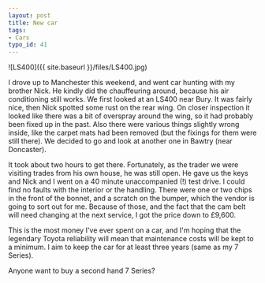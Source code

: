 ```yaml
---
layout: post
title: New car
tags:
- Cars
typo_id: 41
---
```


![LS400]({{ site.baseurl }}/files/LS400.jpg)

I drove up to Manchester this weekend, and went car hunting with my brother Nick.  He kindly did the chauffeuring around, because his air conditioning still works.  We first looked at an LS400 near Bury.  It was fairly nice, then Nick spotted some rust on the rear wing.  On closer inspection it looked like there was a bit of overspray around the wing, so it had probably been fixed up in the past.  Also there were various things slightly wrong inside, like the carpet mats had been removed (but the fixings for them were still there).  We decided to go and look at another one in Bawtry (near Doncaster).

It took about two hours to get there.  Fortunately, as the trader we were
visiting trades from his own house, he was still open.  He gave us the keys
and Nick and I went on a 40 minute unaccompanied (!) test drive.  I could find
no faults with the interior or the handling.  There were one or two chips in
the front of the bonnet, and a scratch on the bumper, which the vendor is
going to sort out for me.  Because of those, and the fact that the cam belt
will need changing at the next service, I got the price down to &pound;9,600.

This is the most money I've ever spent on a car, and I'm hoping that the legendary Toyota reliability will mean that maintenance costs will be kept to a minimum.  I aim to keep the car for at least three years (same as my 7 Series).

Anyone want to buy a second hand 7 Series?
